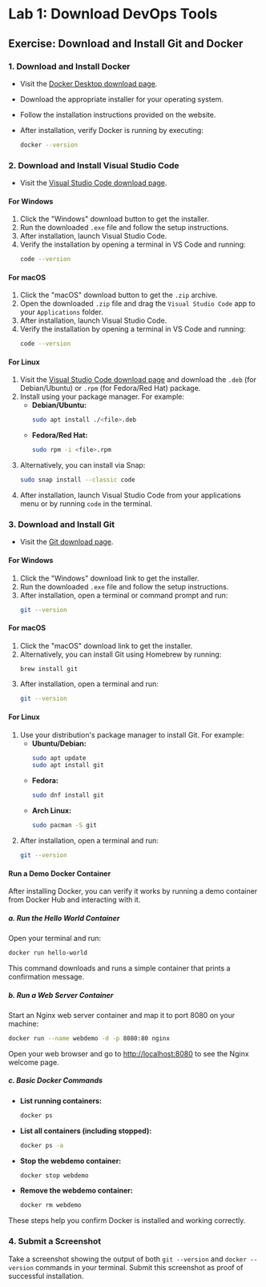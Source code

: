 # Lab 1: Download DevOps Tools

## Exercise: Download and Install Git and Docker


### 1. Download and Install Docker

- Visit the [Docker Desktop download page](https://www.docker.com/products/docker-desktop/).
- Download the appropriate installer for your operating system.
- Follow the installation instructions provided on the website.
- After installation, verify Docker is running by executing:

  ```sh
  docker --version
  ```


### 2. Download and Install Visual Studio Code

- Visit the [Visual Studio Code download page](https://code.visualstudio.com/).

#### For Windows

1. Click the "Windows" download button to get the installer.
2. Run the downloaded `.exe` file and follow the setup instructions.
3. After installation, launch Visual Studio Code.
4. Verify the installation by opening a terminal in VS Code and running:
   ```sh
   code --version
   ```

#### For macOS

1. Click the "macOS" download button to get the `.zip` archive.
2. Open the downloaded `.zip` file and drag the `Visual Studio Code` app to your `Applications` folder.
3. After installation, launch Visual Studio Code.
4. Verify the installation by opening a terminal in VS Code and running:
   ```sh
   code --version
   ```

#### For Linux

1. Visit the [Visual Studio Code download page](https://code.visualstudio.com/) and download the `.deb` (for Debian/Ubuntu) or `.rpm` (for Fedora/Red Hat) package.
2. Install using your package manager. For example:
   - **Debian/Ubuntu:**
     ```sh
     sudo apt install ./<file>.deb
     ```
   - **Fedora/Red Hat:**
     ```sh
     sudo rpm -i <file>.rpm
     ```
3. Alternatively, you can install via Snap:
   ```sh
   sudo snap install --classic code
   ```
4. After installation, launch Visual Studio Code from your applications menu or by running `code` in the terminal.


### 3. Download and Install Git

- Visit the [Git download page](https://git-scm.com/downloads).

#### For Windows

1. Click the "Windows" download link to get the installer.
2. Run the downloaded `.exe` file and follow the setup instructions.
3. After installation, open a terminal or command prompt and run:
   ```sh
   git --version
   ```

#### For macOS

1. Click the "macOS" download link to get the installer.
2. Alternatively, you can install Git using Homebrew by running:
   ```sh
   brew install git
   ```
3. After installation, open a terminal and run:
   ```sh
   git --version
   ```

#### For Linux

1. Use your distribution's package manager to install Git. For example:
   - **Ubuntu/Debian:**
     ```sh
     sudo apt update
     sudo apt install git
     ```
   - **Fedora:**
     ```sh
     sudo dnf install git
     ```
   - **Arch Linux:**
     ```sh
     sudo pacman -S git
     ```
2. After installation, open a terminal and run:
   ```sh
   git --version
   ```


#### Run a Demo Docker Container

After installing Docker, you can verify it works by running a demo container from Docker Hub and interacting with it.

##### a. Run the Hello World Container

Open your terminal and run:

```sh
docker run hello-world
```

This command downloads and runs a simple container that prints a confirmation message.

##### b. Run a Web Server Container

Start an Nginx web server container and map it to port 8080 on your machine:

```sh
docker run --name webdemo -d -p 8080:80 nginx
```

Open your web browser and go to [http://localhost:8080](http://localhost:8080) to see the Nginx welcome page.

##### c. Basic Docker Commands

- **List running containers:**
  ```sh
  docker ps
  ```
- **List all containers (including stopped):**
  ```sh
  docker ps -a
  ```
- **Stop the webdemo container:**
  ```sh
  docker stop webdemo
  ```
- **Remove the webdemo container:**
  ```sh
  docker rm webdemo
  ```

These steps help you confirm Docker is installed and working correctly.


### 4. Submit a Screenshot

Take a screenshot showing the output of both `git --version` and `docker --version` commands in your terminal. Submit this screenshot as proof of successful installation.